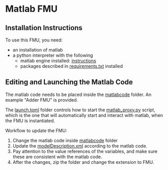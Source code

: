 # Matlab FMU

## Installation Instructions

To use this FMU, you need:
- an installation of matlab
- a python interpreter with the following
  - matlab engine installed: [instructions](https://se.mathworks.com/help/matlab/matlab_external/install-the-matlab-engine-for-python.html)
  - packages described in [requirements.txt](./requirements.txt) installed
  
## Editing and Launching the Matlab Code

The matlab code needs to be placed inside the [matlabcode](./matlabcode) folder.
An example "Adder FMU" is provided.

The [launch.toml](./launch.toml) folder controls how to start the [matlab_proxy.py](./matlab_proxy.py) script, 
which is the one that will automatically start and interact with matlab, when the FMU is instantiated.

Workflow to update the FMU:
1. Change the matlab code inside [matlabcode](./matlabcode) folder
2. Update the [modelDescription.xml](./modelDescription.xml) according to the matlab code.
  1. Pay attention to the value references of the variables, and make sure these are consistent with the matlab code.
3. After the changes, zip the folder and change the extension to FMU.
